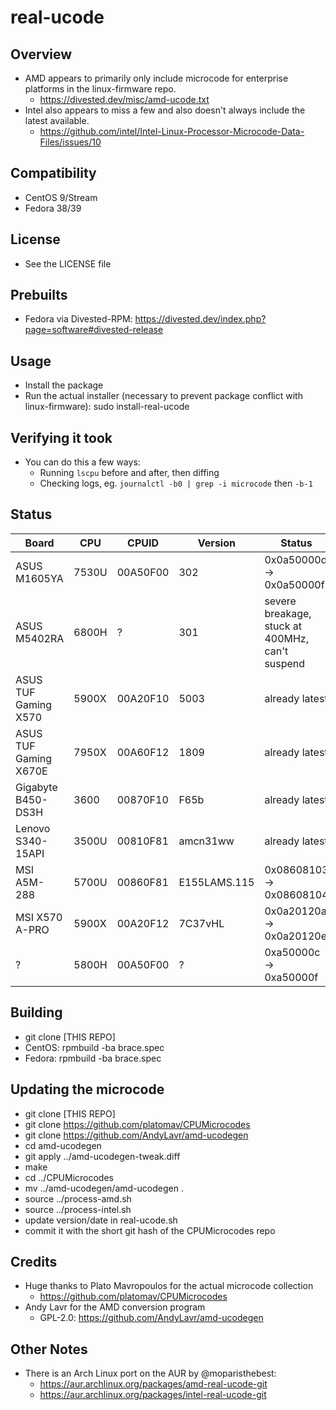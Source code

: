 real-ucode
==========

Overview
--------
- AMD appears to primarily only include microcode for enterprise platforms in the linux-firmware repo.
  - https://divested.dev/misc/amd-ucode.txt
- Intel also appears to miss a few and also doesn't always include the latest available.
  - https://github.com/intel/Intel-Linux-Processor-Microcode-Data-Files/issues/10

Compatibility
-------------
- CentOS 9/Stream
- Fedora 38/39

License
-------
- See the LICENSE file

Prebuilts
---------
- Fedora via Divested-RPM: https://divested.dev/index.php?page=software#divested-release

Usage
-----
- Install the package
- Run the actual installer (necessary to prevent package conflict with linux-firmware): sudo install-real-ucode

Verifying it took
-----------------
- You can do this a few ways:
  - Running `lscpu` before and after, then diffing
  - Checking logs, eg. `journalctl -b0 | grep -i microcode` then `-b-1`

Status
------
| Board | CPU | CPUID | Version | Status |
| ----- | --- | ----- | ------- | ------ |
| ASUS M1605YA | 7530U | 00A50F00 | 302 | 0x0a50000d -> 0x0a50000f |
| ASUS M5402RA | 6800H | ? | 301 | severe breakage, stuck at 400MHz, can't suspend |
| ASUS TUF Gaming X570 | 5900X | 00A20F10 | 5003 | already latest |
| ASUS TUF Gaming X670E | 7950X | 00A60F12 | 1809 | already latest |
| Gigabyte B450-DS3H | 3600 | 00870F10 | F65b | already latest |
| Lenovo S340-15API | 3500U | 00810F81 | amcn31ww | already latest |
| MSI A5M-288 | 5700U | 00860F81 | E155LAMS.115 | 0x08608103 -> 0x08608104 |
| MSI X570 A-PRO | 5900X | 00A20F12 | 7C37vHL | 0x0a20120a -> 0x0a20120e |
| ? | 5800H | 00A50F00 | ? | 0xa50000c -> 0xa50000f |

Building
--------
- git clone [THIS REPO]
- CentOS: rpmbuild -ba brace.spec
- Fedora: rpmbuild -ba brace.spec

Updating the microcode
----------------------
- git clone [THIS REPO]
- git clone https://github.com/platomav/CPUMicrocodes
- git clone https://github.com/AndyLavr/amd-ucodegen
- cd amd-ucodegen
- git apply ../amd-ucodegen-tweak.diff
- make
- cd ../CPUMicrocodes
- mv ../amd-ucodegen/amd-ucodegen .
- source ../process-amd.sh
- source ../process-intel.sh
- update version/date in real-ucode.sh
- commit it with the short git hash of the CPUMicrocodes repo

Credits
-------
- Huge thanks to Plato Mavropoulos for the actual microcode collection
	- https://github.com/platomav/CPUMicrocodes
- Andy Lavr for the AMD conversion program
	- GPL-2.0: https://github.com/AndyLavr/amd-ucodegen

Other Notes
-----------
- There is an Arch Linux port on the AUR by @moparisthebest:
  - https://aur.archlinux.org/packages/amd-real-ucode-git
  - https://aur.archlinux.org/packages/intel-real-ucode-git
